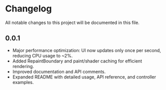 # Changelog

All notable changes to this project will be documented in this file.

## 0.0.1
- Major performance optimization: UI now updates only once per second, reducing CPU usage to ~2%.
- Added RepaintBoundary and paint/shader caching for efficient rendering.
- Improved documentation and API comments.
- Expanded README with detailed usage, API reference, and controller examples.
